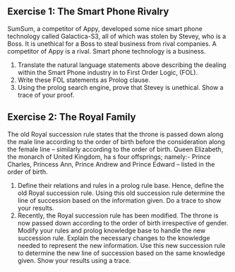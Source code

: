 
## Exercise 1: The Smart Phone Rivalry
SumSum, a competitor of Appy, developed some nice smart phone technology called Galactica-S3, all of which was stolen by Stevey, who is a Boss. It is unethical for a Boss to steal business from rival companies. A competitor of Appy is a rival. Smart phone technology is a business.

1. Translate the natural language statements above describing the dealing within the Smart Phone industry in to First Order Logic, (FOL).
2. Write these FOL statements as Prolog clause.
3. Using the prolog search engine, prove that Stevey is unethical. Show a trace of your proof.

## Exercise 2: The Royal Family
The old Royal succession rule states that the throne is passed down along the male line according to the order of birth before the consideration along the female line – similarly according to the order of birth. Queen Elizabeth, the monarch of United Kingdom, ha s four offsprings; namely:- Prince Charles, Princess Ann, Prince Andrew and Prince Edward – listed in the order of birth.
1. Define their relations and rules in a prolog rule base. Hence, define the old Royal succession rule. Using this old succession rule determine the line of succession based on the information given. Do a trace to show your results.
2. Recently, the Royal succession rule has been modified. The throne is now passed down according to the order of birth irrespective of gender. Modify your rules and prolog knowledge base to handle the new succession rule. Explain the necessary changes to the knowledge needed to represent the new information. Use this new succession rule to determine the new line of succession based on the same knowledge given. Show your results using a trace.

